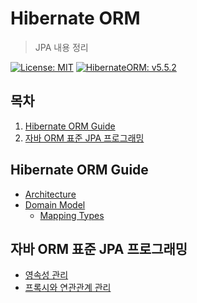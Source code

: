 # Hibernate ORM

> JPA 내용 정리

[![License: MIT](https://img.shields.io/badge/License-MIT-yellow.svg)](https://opensource.org/licenses/MIT) [![HibernateORM: v5.5.2](https://img.shields.io/badge/HibernateORM-v5.5.2-green.svg)](https://docs.jboss.org/hibernate/orm/5.5/userguide/html_single/Hibernate_User_Guide.html#architecture)

## 목차

1. [Hibernate ORM Guide](#hibernate-orm-guide)
2. [자바 ORM 표준 JPA 프로그래밍](#자바-orm-표준-jpa-프로그래밍)

## Hibernate ORM Guide

- [Architecture](01_Architecture.md)
- [Domain Model](./02_DomainModel)
  - [Mapping Types](./02_DomainModel/01_MappingTypes.md)

## 자바 ORM 표준 JPA 프로그래밍

- [영속성 관리](./03_PersistenceManaging.md)
- [프록시와 연관관계 관리](./08_ProxyAndRelationalMapping.md)

